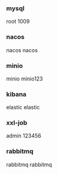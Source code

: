 ### mysql
root
1009

### nacos
nacos
nacos

### minio
minio
minio123

### kibana
elastic
elastic

### xxl-job
admin
123456

### rabbitmq
rabbitmq
rabbitmq